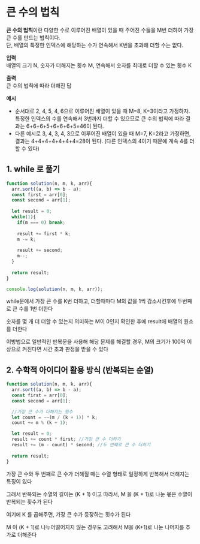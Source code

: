 # 큰 수의 법칙
<p><strong>큰 수의 법칙</strong>이란 다양한 수로 이루어진 배열이 있을 때 주어진 수들을 M번 더하여 가장 큰 수를 만드는 법칙이다.<br>
단, 배열의 특정한 인덱스에 해당하는 수가 연속해서 K번을 초과해 더할 수는 없다.</p>

<p><strong>입력</strong><br>
배열의 크기 N, 숫자가 더해지는 횟수 M, 연속해서 숫자를 최대로 더할 수 있는 횟수 K</p>

<p><strong>출력</strong><br>
큰 수의 법칙에 따라 더해진 답</p>

<p><strong>예시</strong></p>
<ul>
<li>순서대로 2, 4, 5, 4, 6으로 이루어진 배열이 있을 때 M=8, K=3이라고 가정하자. 특정한 인덱스의 수를 연속해서 3번까지 더할 수 있으므로 큰 수의 법칙에 따라 결과는 6+6+6+5+6+6+6+5=46이 된다. </li>
<li>다른 예시로 3, 4, 3, 4, 3으로 이루어진 배열이 있을 때 M=7, K=2라고 가정하면, 결과는 4+4+4+4+4+4+4=28이 된다. (다른 인덱스의 4이기 때문에 계속 4를 더할 수 있다)</li>
</ul>

## 1. while 로 풀기

```js
function solution(n, m, k, arr){
  arr.sort((a, b) => b - a);
  const first = arr[0];
  const second = arr[1];
  
  let result = 0;
  while(1){
    if(m === 0) break;
    
    result += first * k;
    m -= k;
  
    result += second;
    m--;
  }
  
  return result;
}

console.log(solution(n, m, k, arr));
```

while문에서 가장 큰 수를 K번 더하고, 더할때마다 M의 값을 1씩 감소시킨후에 두번째로 큰 수를 1번 더한다

숫자를 몇 개 더 더할 수 있는지 의미하는 M이 0인지 확인한 후에 result에 배열의 원소를 더한다

이방법으로 일반적인 반복문을 사용해 해당 문제를 해결할 경우, M의 크기가 100억 이상으로 커진다면 시간 초과 판정을 받을 수 있다

## 2. 수학적 아이디어 활용 방식 (반복되는 순열)

```js
function solution(n, m, k, arr){
  arr.sort((a, b) => b - a);
  const first = arr[0];
  const second = arr[1];

  //가장 큰 수가 더해지는 횟수
  let count = ~~(m / (k + 1)) * k;
  count += m % (k + 1);

  let result = 0;
  result += count * first; //가장 큰 수 더하기
  result += (m - count) * second; //두 번쨰로 큰 수 더하기
  
  return result;
}
```

가장 큰 수와 두 번째로 큰 수가 더해질 때는 수열 형태로 일정하게 반복해서 더해지는 특징이 있다

그래서 반복되는 수열의 길이는 (K + 1) 이고 따라서, M 을 (K + 1)로 나눈 몫은 수열이 반복되는 횟수가 된다

여기에 K 를 곱해주면, 가장 큰 수가 등장하는 횟수가 된다

M 이 (K + 1)로 나누어떨어지지 않는 경우도 고려해서 M을 (K+1)로 나눈 나머지를 추가로 더해준다













